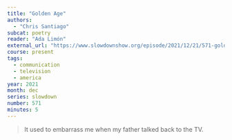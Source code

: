 ```yaml
---
title: "Golden Age"
authors:
  - "Chris Santiago"
subcat: poetry
reader: "Ada Limón"
external_url: "https://www.slowdownshow.org/episode/2021/12/21/571-golden-age"
course: present
tags:
  - communication
  - television
  - america
year: 2021
month: dec
series: slowdown
number: 571
minutes: 5
---
```


> It used to embarrass me when my father talked
back to the TV.
